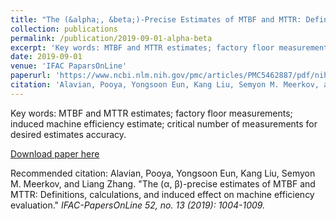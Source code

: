 ```yaml
---
title: "The (&alpha;, &beta;)-Precise Estimates of MTBF and MTTR: Definitions, Calculations, and Induced Effect on Machine Efficiency Evaluation"
collection: publications
permalink: /publication/2019-09-01-alpha-beta
excerpt: 'Key words: MTBF and MTTR estimates; factory floor measurements; induced machine efficiency estimate; critical number of measurements for desired estimates accuracy.'
date: 2019-09-01
venue: 'IFAC PaparsOnLine'
paperurl: 'https://www.ncbi.nlm.nih.gov/pmc/articles/PMC5462887/pdf/nihms835111.pdf'
citation: 'Alavian, Pooya, Yongsoon Eun, Kang Liu, Semyon M. Meerkov, and Liang Zhang. "The (&alpha;, &beta;)-precise estimates of MTBF and MTTR: Definitions, calculations, and induced effect on machine efficiency evaluation." <i>IFAC-PapersOnLine</i> 52 no.13 (2019): 1004-1009.'
---
```

Key words: MTBF and MTTR estimates; factory floor measurements; induced machine efficiency estimate; critical number of measurements for desired estimates accuracy.

[Download paper here](https://www.sciencedirect.com/science/article/pii/S2405896319313047)

Recommended citation: Alavian, Pooya, Yongsoon Eun, Kang Liu, Semyon M. Meerkov, and Liang Zhang. "The (&alpha;, &beta;)-precise estimates of MTBF and MTTR: Definitions, calculations, and induced effect on machine efficiency evaluation." <i>IFAC-PapersOnLine<i> 52, no. 13 (2019): 1004-1009.